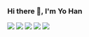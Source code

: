### Hi there 👋, I'm Yo Han

![](http://github-profile-summary-cards.vercel.app/api/cards/profile-details?username=someday-94&theme=github)
![](https://github-profile-summary-cards.vercel.app/api/cards/repos-per-language?username=someday-94&theme=github)
![](https://github-profile-summary-cards.vercel.app/api/cards/most-commit-language?username=someday-94&theme=github)
![](https://github-profile-summary-cards.vercel.app/api/cards/stats?username=someday-94&theme=github)
![](https://github-profile-summary-cards.vercel.app/api/cards/productive-time?username=someday-94&theme=github)
